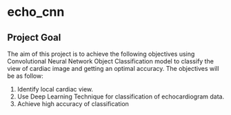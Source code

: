 # echo_cnn
## Project Goal
The aim of this project is to achieve the following objectives using Convolutional Neural Network Object Classification model to classify the view of cardiac image and getting an optimal accuracy. The objectives will be as follow:
1. Identify local cardiac view.
2. Use Deep Learning Technique for classification of echocardiogram data.
3. Achieve high accuracy of classification
